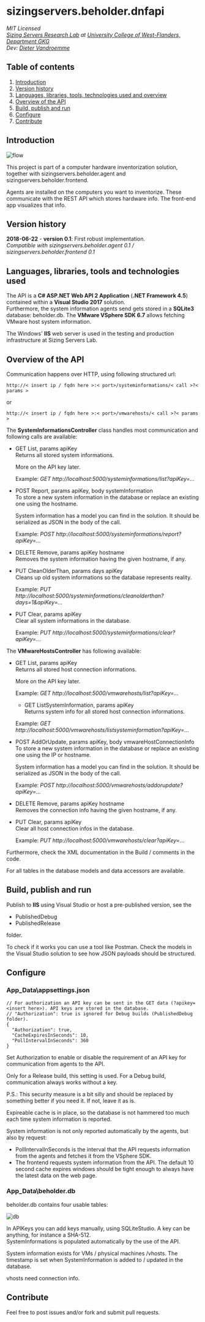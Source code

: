 # sizingservers.beholder.dnfapi
*MIT Licensed   
<a href="https://www.sizingservers.be" target="_blank">Sizing Servers Research Lab</a> at <a href="https://www.howest.be" target="_blank">University College of West-Flanders, Department GKG</a>  
Dev: <a href="https://about.me/didjeeh" target="_blank">Dieter Vandroemme</a>*

## Table of contents
1. [Introduction](#introduction)
2. [Version history](#version_history)
3. [Languages, libraries, tools, technologies used and overview](#languages)
4. [Overview of the API](#overview)
5. [Build, publish and run](#build)
6. [Configure](#configure)
7. [Contribute](#contribute)
 
<a name="introduction"></a>
## Introduction
![flow](readme_img/flow.png)

This project is part of a computer hardware inventorization solution, together with sizingservers.beholder.agent and sizingservers.beholder.frontend.

Agents are installed on the computers you want to inventorize. These communicate with the REST API which stores hardware info. The front-end app visualizes that info.

<a name="version_history"></a>
## Version history
**2018-06-22** - **version 0.1**: First robust implementation.  
*Compatible with sizingservers.beholder.agent 0.1 / sizingservers.beholder.frontend 0.1*

<a name="languages"></a>
## Languages, libraries, tools and technologies used
The API is a **C# ASP.NET Web API 2 Application** (**.NET Framework 4.5**) contained within a **Visual Studio 2017** solution.  
Furthermore, the system information agents send gets stored in a **SQLite3** database: beholder.db.
The **VMware VSphere SDK 6.7** allows fetching VMware host system information.

The Windows' **IIS** web server is used in the testing and production infrastructure at Sizing Servers Lab. 

<a name="overview"></a>
## Overview of the API
Communication happens over HTTP, using following structured url:

    http://< insert ip / fqdn here >:< port>/systeminformations/< call >?< params >

or

    http://< insert ip / fqdn here >:< port>/vmwarehosts/< call >?< params >

The **SystemInformationsController** class handles most communication and following calls are available:
  
* GET List, params apiKey  
  Returns all stored system informations.
  
  More on the API key later.
  
  Example: *GET http://localhost:5000/systeminformations/list?apiKey=...*
  
* POST Report, params apiKey, body systemInformation  
  To store a new system information in the database or replace an existing one using the hostname.
  
  System information has a model you can find in the solution. It should be serialized as JSON in the body of the call.
  
  Example: *POST http://localhost:5000/systeminformations/report?apiKey=...*
  
* DELETE Remove, params apiKey hostname  
  Removes the system information having the given hostname, if any.
  
* PUT CleanOlderThan, params days apiKey  
  Cleans up old system informations so the database represents reality.

  Example: *PUT http://localhost:5000/systeminformations/cleanolderthan?days=1&apiKey=...*
   
* PUT Clear, params apiKey  
  Clear all system informations in the database.

  Example: *PUT http://localhost:5000/systeminformations/clear?apiKey=..*.


The **VMwareHostsController** has following available:

* GET List, params apiKey  
  Returns all stored host connection informations.
  
  More on the API key later.
  
  Example: *GET http://localhost:5000/vmwarehosts/list?apiKey=...*
  
  * GET ListSystemInformation, params apiKey  
  Returns system info for all stored host connection informations.
    
  Example: *GET http://localhost:5000/vmwarehosts/listsysteminformation?apiKey=...*
  
* POST AddOrUpdate, params apiKey, body vmwareHostConnectionInfo  
  To store a new system information in the database or replace an existing one using the IP or hostname.
  
  System information has a model you can find in the solution. It should be serialized as JSON in the body of the call.
  
  Example: *POST http://localhost:5000/vmwarehosts/addorupdate?apiKey=...*
  
* DELETE Remove, params apiKey hostname  
  Removes the connection info having the given hostname, if any.
  
* PUT Clear, params apiKey  
  Clear all host connection infos in the database.

  Example: *PUT http://localhost:5000/vmwarehosts/clear?apiKey=..*.
  
Furthermore, check the XML documentation in the Build / comments in the code.

For all tables in the database models and data accessors are available.

<a name="build"></a>
## Build, publish and run
Publish to **IIS** using Visual Studio or host a pre-published version, see the 

* PublishedDebug
* PublishedRelease

folder.

To check if it works you can use a tool like Postman. Check the models in the Visual Studio solution to see how JSON payloads should be structured.

<a name="configure"></a>
## Configure

### App_Data\\appsettings.json
    // For authorization an API key can be sent in the GET data (?apikey=<insert here>). API keys are stored in the database.
    // "Authorization": true is ignored for Debug builds (PublishedDebug folder).
    {
      "Authorization": true,
      "CacheExpiresInSeconds": 10,
      "PollIntervalInSeconds": 360
    }
    
Set Authorization to enable or disable the requirement of an API key for communication from agents to the API.

Only for a Release build, this setting is used. For a Debug build, communication always works without a key.

P.S.: This security measure is a bit silly and should be replaced by something better if you need it. If not, leave it as is.

Expireable cache is in place, so the database is not hammered too much each time system information is reported.

System information is not only reported automatically by the agents, but also by request:

* PollIntervalInSeconds is the interval that the API requests information from the agents and fetches it from the VSphere SDK.
* The frontend requests system information from the API. The default 10 second cache expires windows should be tight enough to always have the latest data on the web page.

### App_Data\\beholder.db
beholder.db contains four usable tables:

![db](readme_img/db.png)

In APIKeys you can add keys manually, using SQLiteStudio. A key can be anything, for instance a SHA-512.  
SystemInformations is populated automatically by the use of the API.

System information exists for VMs / physical machines /vhosts. The timestamp is set when SystemInformation is added to / updated in the database.

vhosts need connection info.

<a name="contribute"></a>
## Contribute
Feel free to post issues and/or fork and submit pull requests. 